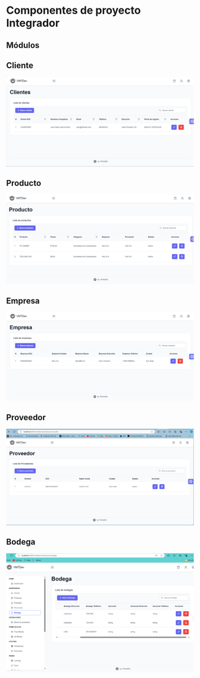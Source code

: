 # Componentes de proyecto Integrador

## Módulos

## Cliente

<img src="./src/assets/cliente.png"/>

## Producto
<img src="./src/assets/producto.png"/>

## Empresa
<img src="./src/assets/empresa.png"/>

## Proveedor
<img src="./src/assets/proveedor.png"/>

## Bodega
<img src="./src/assets/bodega.png"/>



